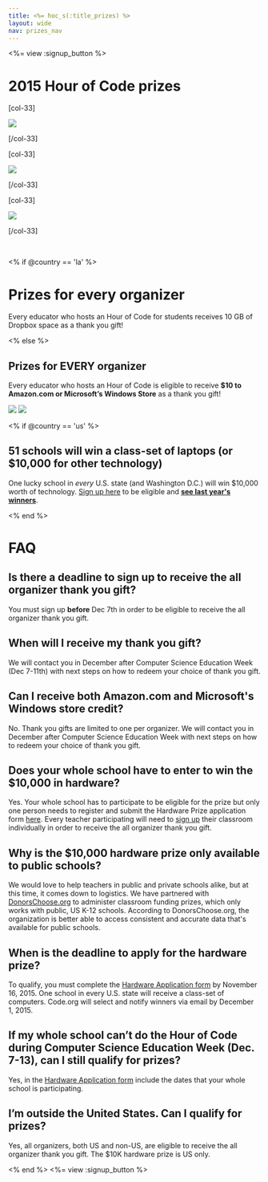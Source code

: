 ```yaml
---
title: <%= hoc_s(:title_prizes) %>
layout: wide
nav: prizes_nav
---
```


<%= view :signup_button %>

# 2015 Hour of Code prizes

[col-33]

<img src="/images/fill-275x225/prize1.jpg"/>

[/col-33]

[col-33]

<img src="/images/fill-275x225/prize3.png"/>

[/col-33]

[col-33]

<img src="/images/fill-275x225/prize4.png"/>

[/col-33]

<p style="clear:both">&nbsp;</p>

<% if @country == 'la' %>

# Prizes for every organizer

Every educator who hosts an Hour of Code for students receives 10 GB of Dropbox space as a thank you gift!

<% else %>

## Prizes for EVERY organizer

Every educator who hosts an Hour of Code is eligible to receive **$10 to Amazon.com or Microsoft’s Windows Store** as a thank you gift!

<img src="/images/fill-275x225/amazon_giftcards.jpg"/>

<img src="/images/fill-275x225/microsoft_giftcards.png"/>

<% if @country == 'us' %>

## 51 schools will win a class-set of laptops (or $10,000 for other technology)

One lucky school in *every* U.S. state (and Washington D.C.) will win $10,000 worth of technology. [Sign up here](<%= resolve_url('/prizes/hardware-signup') %>) to be eligible and [**see last year's winners**](http://codeorg.tumblr.com/post/104109522378/prize-winners).

<% end %>

# FAQ

## Is there a deadline to sign up to receive the all organizer thank you gift?
You must sign up **before** Dec 7th in order to be eligible to receive the all organizer thank you gift. 

## When will I receive my thank you gift?
We will contact you in December after Computer Science Education Week (Dec 7-11th) with next steps on how to redeem your choice of thank you gift.

## Can I receive both Amazon.com and Microsoft's Windows store credit?
No. Thank you gifts are limited to one per organizer. We will contact you in December after Computer Science Education Week with next steps on how to redeem your choice of thank you gift.

## Does your whole school have to enter to win the $10,000 in hardware?
Yes. Your whole school has to participate to be eligible for the prize but only one person needs to register and submit the Hardware Prize application form [here](<%= resolve_url('/prizes/hardware-signup') %>). Every teacher participating will need to [sign up](<%= resolve_url('/') %>) their classroom individually in order to receive the all organizer thank you gift.

## Why is the $10,000 hardware prize only available to public schools?
We would love to help teachers in public and private schools alike, but at this time, it comes down to logistics. We have partnered with [DonorsChoose.org](http://donorschoose.org) to administer classroom funding prizes, which only works with public, US K-12 schools. According to DonorsChoose.org, the organization is better able to access consistent and accurate data that's available for public schools.

## When is the deadline to apply for the hardware prize?
To qualify, you must complete the [Hardware Application form](<%= resolve_url('/prizes/hardware-signup') %>) by November 16, 2015. One school in every U.S. state will receive a class-set of computers. Code.org will select and notify winners via email by December 1, 2015.

## If my whole school can’t do the Hour of Code during Computer Science Education Week (Dec. 7-13), can I still qualify for prizes?
Yes, in the [Hardware Application form](<%= resolve_url('/prizes/hardware-signup') %>) include the dates that your whole school is participating.

## I’m outside the United States. Can I qualify for prizes?
Yes, all organizers, both US and non-US, are eligible to receive the all organizer thank you gift. The $10K hardware prize is US only.

<% end %>
<%= view :signup_button %>
